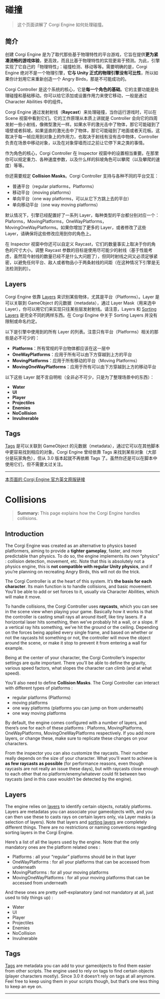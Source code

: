 # 碰撞

> 这个页面讲解了 Corgi Engine 如何处理碰撞。

## 简介

创建 Corgi Engine 是为了取代那些基于物理特性的平台游戏，它旨在提供**更为紧凑流畅的游戏体验**，更高效，而且比基于物理特性的实现更易于预测。为此，引擎实现了它自己的「物理特性」：碰撞检测、移动等等。需要明确的是，Corgi Engine 绝对不是一个物理引擎，**它与 Unity 正式的物理引擎没有可比性**，所以如果你计划用它来重新创造一个 Angry Birds，那是不可能成功的。

Corgi Controller 是这个系统的核心，它是**每一个角色的基础**。它的主要功能是处理碰撞和基础移动。你可以给它添加或设置作用力来使它移动，一般是通过 Character Abilities 中的组件。

Corgi Engine 通过发射射线（**Raycast**）来处理碰撞，当你运行游戏时，可以在 Scene 视窗中看到它们。它的工作原理从本质上讲就是 Controller 会向它的四周发射一些小射线，像微型激光一样。如果水平的激光击中了物体，那它可能碰到了墙壁或者斜坡。如果竖直的激光击中了物体，那它可能碰到了地面或者天花板。这取决于每一帧应用到对象上的作用力，也取决于射线有没有击中物体，Controller 负责在场景中移动对象，以及在对象穿墙而过之前让它停下来之类的事情。

作为角色的核心，Corgi Controller 在 Inspector 视窗中的设置相当重要。在那里你可以规定重力、各种速度参数，以及什么样的斜坡角色可以攀爬（以及攀爬的速度）等等。

你还需要规定 **Collision Masks**。Corgi Controller 支持与各种不同的平台交互：

* 普通平台（regular platforms，Platforms）
* 移动平台（moving platforms）
* 单向平台（one way platforms，可以从它下方跳上去的平台）
* 单向移动平台（one way moving platforms）

默认情况下，引擎已经配置好了一系列 Layer，每种类型的平台都分别对应一个：Plaforms，MovingPlatforms，OneWayPlatforms，MovingOneWayPlatforms。如果你增加了更多的 Layer，或者修改了这些 Layer，请确保将这些修改应用到你的角色上。

在 Inspector 视窗中你还可以自定义 Raycast，它们的数量事实上取决于你的角色的尺寸大小。调整 Raycast 参数的目标是使用尽可能少的射线（基于性能考虑，虽然现今射线的数量已经不是什么大问题了），但同时射线之间又必须足够紧密，以避免任何平台、敌人或者物品小于两条射线的间距（在这种情况下引擎是无法检测到的）。

## Layers

Corgi Engine 依靠 [Layers](https://docs.unity3d.com/Manual/Layers.html) 来识别某些物体，尤其是平台（Platforms）。Layer 是可以关联到 GameObject 的元数据（metadata），通过 Layer Mask（用来选中 Layer），你可以用它们来实现只往某些层发射射线。请注意，Layers 和 [Sorting Layers](https://unity3d.com/cn/learn/tutorials/topics/2d-game-creation/sorting-layers) 是完全不同的两样东西。在 Corgi Engine 中关于 Sorting Layers 并没有限制或命名约定。

以下是引擎中使用到的所有 Layer 的列表。注意只有平台（Platforms）相关的那些是必不可少的：

* **Platforms**：所有常规的平台物体都应该在这一层中
* **OneWayPlatforms**：应用于所有可以由下方穿越到上方的平台
* **MovingPlatforms**：应用于所有移动的平台（Moving Platforms）
* **MovingOneWayPlatforms**：应用于所有可以由下方穿越到上方的移动平台

以下这些 Layer 就不言自明啦（全非必不可少，只是为了整理场景中的东西）：

* **Water**
* **UI**
* **Player**
* **Projectiles**
* **Enemies**
* **NoCollision**
* **Invulnerable**

## Tags

[Tags](https://docs.unity3d.com/Manual/Tags.html) 是可以关联到 GameObject 的元数据（metadata），通过它可以在其他脚本中更容易找到相应的对象。Corgi Engine 曾经依靠 Tags 来找到某些对象（大部分是玩家角色），但从 3.0 版本起就不再依赖 Tags 了。虽然你还是可以在脚本中使用它们，但不需要太过关注。

-------

[本页面的 Corgi Engine 官方英文原版链接](http://corgi-engine-docs.moremountains.com/collisions.html)

# Collisions

> **Summary:** This page explains how the Corgi Engine handles collisions.

## Introduction

The Corgi Engine was created as an alternative to physics based platformers, aiming to provide a **tighter gameplay**, faster, and more predictable than physics. To do so, the engine implements its own “physics” : collision detection, movement, etc. Note that this is absolutely not a physics engine, this is **not compatible with regular Unity physics**, and if you’re planning on recreating Angry Birds, this will not do the trick.

The Corgi Controller is at the heart of this system. It’s **the basis for each character**. Its main function is to handle collisions, and basic movement. You’ll be able to add or set forces to it, usually via Character Abilities, which will make it move.

To handle collisions, the Corgi Controller uses **raycasts**, which you can see in the scene view when playing your game. Basically how it works is that the controller is casting small rays all around itself, like tiny lasers. If a horizontal laser hits something, then we’ve probably hit a wall, or a slope. If a vertical ray hits something, we’ve hit the ground or the ceiling. Depending on the forces being applied every single frame, and based on whether or not the raycasts hit something or not, the controller will move the object around the scene, or make it stop to prevent it from entering a wall for example.

Being at the center of your character, the Corgi Controller’s inspector settings are quite important. There you’ll be able to define the gravity, various speed factors, what slopes the character can climb (and at what speed).

You’ll also need to define **Collision Masks**. The Corgi Controller can interact with different types of platforms :

* regular platforms (Platforms)
* moving platforms
* one way platforms (platforms you can jump on from underneath)
* one way moving platforms

By default, the engine comes configured with a number of layers, and there’s one for each of these platforms : Plaforms, MovingPlatforms, OneWayPlatforms, MovingOneWayPlatforms respectively. If you add more layers, or change these, make sure to replicate these changes on your characters.

From the inspector you can also customize the raycasts. Their number really depends on the size of your character. What you’ll want to achieve is **as few raycasts as possible** (for performance reasons, even though raycasts are not really an issue these days), but with raycasts close enough to each other that no platform/enemy/whatever could fit between two raycasts (and in this case wouldn’t be detected by the engine).

## Layers

The engine relies on [layers](https://docs.unity3d.com/Manual/Layers.html) to identify certain objects, notably platforms. Layers are metadatas you can associate your gameobjects with, and you can then use these to casts rays on certain layers only, via Layer masks (a selection of layers). Note that layers and [sorting layers](https://unity3d.com/cn/learn/tutorials/topics/2d-game-creation/sorting-layers) are completely different things. There are no restrictions or naming conventions regarding sorting layers in the Corgi Engine.

Here’s a list of all the layers used by the engine. Note that the only mandatory ones are the platform related ones :

* Platforms : all your “regular” platforms should be in that layer
* OneWayPlatforms : for all your platforms that can be accessed from underneath
* MovingPlatforms : for all your moving platforms
* MovingOneWayPlatforms : for all your moving platforms that can be accessed from underneath

And these ones are pretty self-explanatory (and not mandatory at all, just used to tidy things up) :

* Water
* UI
* Player
* Projectiles
* Enemies
* NoCollision
* Invulnerable

## Tags

[Tags](https://docs.unity3d.com/Manual/Tags.html) are metadata you can add to your gameobjects to find them easier from other scripts. The engine used to rely on tags to find certain objects (player characters mostly). Since 3.0 it doesn’t rely on tags at all anymore. Feel free to keep using them in your scripts though, but that’s one less thing to keep an eye on.

-------


